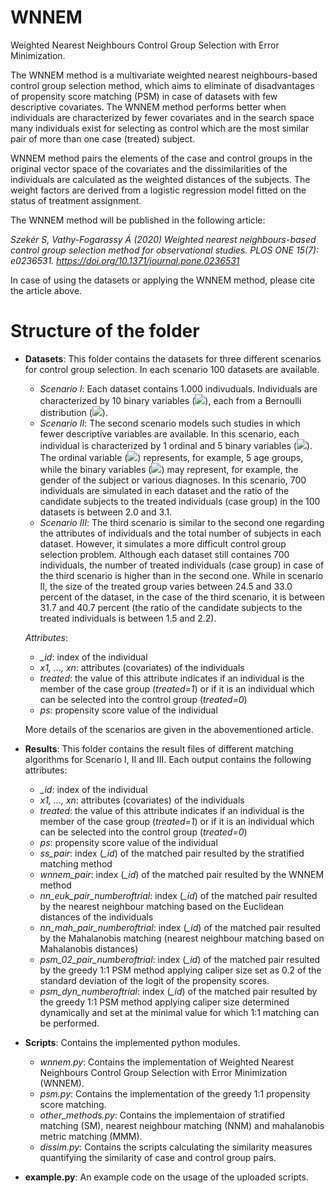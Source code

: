 # WNNEM
Weighted Nearest Neighbours Control Group Selection with Error Minimization.

The WNNEM method is a multivariate weighted nearest neighbours-based control group selection method, which aims to eliminate of disadvantages of propensity score matching (PSM) in case of datasets with few descriptive covariates. The WNNEM method performs better when individuals are characterized by fewer covariates and in the search space many individuals exist for selecting as control which are the most similar pair of more than one case (treated) subject.

WNNEM method pairs the elements of the case and control groups in the original vector space of the covariates and the dissimilarities of the individuals are calculated as the weighted distances of the subjects. The weight factors are derived from a logistic regression model fitted on the status of treatment assignment.

The WNNEM method will be published in the following article:

*Szekér S, Vathy-Fogarassy Á (2020) Weighted nearest neighbours-based control group selection method for observational studies. PLOS ONE 15(7): e0236531. https://doi.org/10.1371/journal.pone.0236531*

In case of using the datasets or applying the WNNEM method, please cite the article above.

# Structure of the folder
- **Datasets**: 
  This folder contains the datasets for three different scenarios for control group selection. In each scenario 100 datasets are available.
  - *Scenario I*: Each dataset contains 1.000 indivuduals. Individuals are characterized by 10 binary variables (<img src="https://render.githubusercontent.com/render/math?math=x_1, x_2, ..., x_{10}">), each from a Bernoulli distribution (<img src="https://render.githubusercontent.com/render/math?math=x_j\sim\textrm{B}(0.5), \quad j=1,\dots,10">).
  - *Scenario II*: The second scenario models such studies in which fewer descriptive variables are available. In this scenario, each individual is characterized by 1 ordinal and 5 binary variables (<img src="https://render.githubusercontent.com/render/math?math=x_1, x_2, ..., x_6">). The ordinal variable (<img src="https://render.githubusercontent.com/render/math?math=x_1">) represents, for example, 5 age groups, while the binary variables (<img src="https://render.githubusercontent.com/render/math?math=x_2, x_3, ..., x_6">) may represent, for example, the gender of the subject or various diagnoses. In this scenario, 700 individuals are simulated in each dataset and the ratio of the candidate subjects to the treated individuals (case group) in the 100 datasets is between 2.0 and 3.1.
  - *Scenario III*: The third scenario is similar to the second one regarding the attributes of individuals and the total number of subjects in each dataset. However, it simulates a more difficult control group selection problem. Although each dataset still containes 700 individuals, the number of treated individuals (case group) in case of the third scenario is higher than in the second one. While in scenario II, the size of the treated group varies between 24.5 and 33.0 percent of the dataset, in the case of the third scenario, it is between 31.7 and 40.7 percent (the ratio of the candidate subjects to the treated individuals is between 1.5 and 2.2).

  *Attributes*:
  - *_id*: index of the individual
  - *x1, ..., xn*: attributes (covariates) of the individuals
  - *treated*: the value of this attribute indicates if an individual is the member of the case group (*treated=1*) or if it is an individual which can be selected into the control group (*treated=0*)
  - *ps*: propensity score value of the individual
  
  More details of the scenarios are given in the abovementioned article.

- **Results**:
  This folder contains the result files of different matching algorithms for Scenario I, II and III.
  Each output contains the following attributes:
  - *_id*: index of the individual
  - *x1, ..., xn*: attributes (covariates) of the individuals
  - *treated*: the value of this attribute indicates if an individual is the member of the case group (*treated=1*) or if it is an individual which can be selected into the control group (*treated=0*)
  - *ps*: propensity score value of the individual
  - *ss_pair*: index (*\_id*) of the matched pair resulted by the stratified matching method  
  - *wnnem_pair*: index (*\_id*) of the matched pair resulted by the WNNEM method
  - *nn_euk_pair_numberoftrial*: index (*\_id*) of the matched pair resulted by the nearest neighbour matching based on the Euclidean distances of the individuals
  - *nn_mah_pair_numberoftrial*: index (*\_id*) of the matched pair resulted by the Mahalanobis matching (nearest neighbour matching based on Mahalanobis distances) 
  - *psm_02_pair_numberoftrial*: index (*\_id*) of the matched pair resulted by the greedy 1:1 PSM method applying caliper size set as 0.2 of the standard deviation of the logit of the propensity scores.
  - *psm_dyn_numberoftrial*: index (*\_id*) of the matched pair resulted by the greedy 1:1 PSM method applying caliper size determined dynamically and set at the minimal value for which 1:1 matching can be performed.

- **Scripts**: 
  Contains the implemented python modules.
  - *wnnem.py*: Contains the implementation of Weighted Nearest Neighbours Control Group Selection with Error Minimization (WNNEM).
  - *psm.py*: Contains the implementation of the greedy 1:1 propensity score matching.
  - *other_methods.py*: Contains the implementaion of stratified matching (SM), nearest neighbour matching (NNM) and mahalanobis metric matching (MMM). 
  - *dissim.py*: Contains the scripts calculating the similarity measures quantifying the similarity of case and control group pairs.
- **example.py**:
  An example code on the usage of the uploaded scripts.
